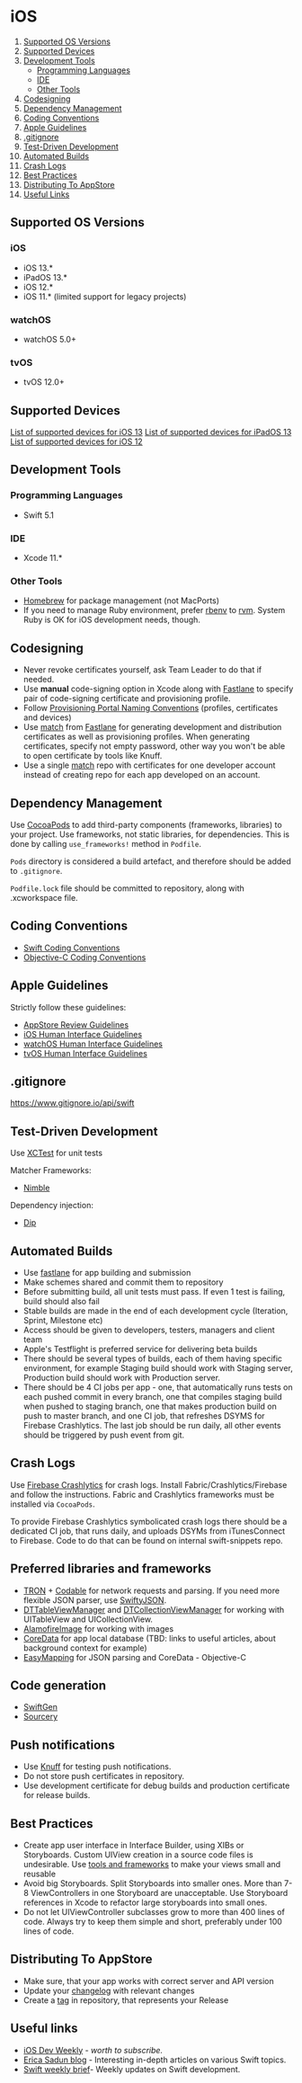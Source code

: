 # iOS

1. [Supported OS Versions](#supported-os-versions)
1. [Supported Devices](#supported-devices)
1. [Development Tools](#development-tools)
    * [Programming Languages](#programming-languages)
    * [IDE](#ide)
    * [Other Tools](#other-tools)
1. [Codesigning](#codesigning)
1. [Dependency Management](#dependency-management)
1. [Coding Conventions](#coding-conventions)
1. [Apple Guidelines](#apple-guidelines)
1. [.gitignore](#gitignore)
1. [Test-Driven Development](#test-driven-development)
1. [Automated Builds](#automated-builds)
1. [Crash Logs](#crash-logs)
1. [Best Practices](#best-practices)
1. [Distributing To AppStore](#distributing-to-appstore)
1. [Useful Links](#useful-links)

## Supported OS Versions

### iOS 

* iOS 13.*
* iPadOS 13.*
* iOS 12.*
* iOS 11.* (limited support for legacy projects)

### watchOS

* watchOS 5.0+

### tvOS

* tvOS 12.0+

## Supported Devices

[List of supported devices for iOS 13](https://www.apple.com/ios/ios-13/)
[List of supported devices for iPadOS 13](https://www.apple.com/ipados/)
[List of supported devices for iOS 12](https://www.apple.com/lae/ios/ios-12/)

## Development Tools

### Programming Languages

* Swift 5.1

### IDE

* Xcode 11.*

### Other Tools

* [Homebrew](http://brew.sh/) for package management (not MacPorts)
* If you need to manage Ruby environment, prefer [rbenv](https://github.com/sstephenson/rbenv) to [rvm](http://rvm.io). System Ruby is OK for iOS development needs, though.

## Codesigning

* Never revoke certificates yourself, ask Team Leader to do that if needed.
* Use **manual** code-signing option in Xcode along with [Fastlane](https://github.com/fastlane/fastlane) to specify pair of code-signing certificate and provisioning profile.
* Follow [Provisioning Portal Naming Conventions](/platform/ios/provisioning-portal-naming-conventions.md) (profiles, certificates and devices)
* Use [match](https://codesigning.guide) from [Fastlane](https://github.com/fastlane/fastlane) for generating development and distribution certificates as well as provisioning profiles. When generating certificates, specify not empty password, other way you won't be able to open certificate by tools like Knuff.
* Use a single [match](https://codesigning.guide) repo with certificates for one developer account instead of creating repo for each app developed on an account.

## Dependency Management

Use [CocoaPods](https://cocoapods.org) to add third-party components (frameworks, libraries) to your project. Use frameworks, not static libraries, for dependencies. This is done by calling `use_frameworks!` method in `Podfile`.

`Pods` directory is considered a build artefact, and therefore should be added to `.gitignore`.

`Podfile.lock` file should be committed to repository, along with .xcworkspace file.

## Coding Conventions

* [Swift Coding Conventions](/platform/ios/swift-coding-conventions.md)
* [Objective-C Coding Conventions](/platform/ios/objective-c-coding-conventions.md)

## Apple Guidelines

Strictly follow these guidelines:
* [AppStore Review Guidelines](https://developer.apple.com/app-store/review/guidelines)
* [iOS Human Interface Guidelines](https://developer.apple.com/library/ios/documentation/UserExperience/Conceptual/MobileHIG)
* [watchOS Human Interface Guidelines](https://developer.apple.com/watch/human-interface-guidelines/)
* [tvOS Human Interface Guidelines](https://developer.apple.com/tvos/human-interface-guidelines/)

## .gitignore

https://www.gitignore.io/api/swift

## Test-Driven Development

Use [XCTest](https://developer.apple.com/library/ios/documentation/DeveloperTools/Conceptual/testing_with_xcode/chapters/01-introduction.html) for unit tests

Matcher Frameworks:

* [Nimble](https://github.com/Quick/Nimble)

Dependency injection:
* [Dip](https://github.com/AliSoftware/Dip)

## Automated Builds

* Use [fastlane](https://github.com/fastlane/fastlane) for app building and submission
* Make schemes shared and commit them to repository
* Before submitting build, all unit tests must pass. If even 1 test is failing, build should also fail
* Stable builds are made in the end of each development cycle (Iteration, Sprint, Milestone etc)
* Access should be given to developers, testers, managers and client team
* Apple's Testflight is preferred service for delivering beta builds
* There should be several types of builds, each of them having specific environment, for example Staging build should work with Staging server, Production build should work with Production server.
* There should be 4 CI jobs per app - one, that automatically runs tests on each pushed commit in every branch, one that compiles staging build when pushed to staging branch, one that makes production build on push to master branch, and one CI job, that refreshes DSYMS for Firebase Crashlytics. The last job should be run daily, all other events should be triggered by push event from git.

## Crash Logs

Use [Firebase Crashlytics](https://firebase.google.com/docs/crashlytics) for crash logs. Install Fabric/Crashlytics/Firebase and follow the instructions. Fabric and Crashlytics frameworks must be installed via `CocoaPods`.

To provide Firebase Crashlytics symbolicated crash logs there should be a dedicated CI job, that runs daily, and uploads DSYMs from iTunesConnect to Firebase. Code to do that can be found on internal swift-snippets repo.

## Preferred libraries and frameworks

* [TRON](https://github.com/MLSDev/TRON) + [Codable](https://developer.apple.com/documentation/swift/codable) for network requests and parsing. If you need more flexible JSON parser, use [SwiftyJSON](https://github.com/SwiftyJSON/SwiftyJSON).
* [DTTableViewManager](https://github.com/DenTelezhkin/DTTableViewManager) and [DTCollectionViewManager](https://github.com/DenTelezhkin/DTCollectionViewManager) for working with UITableView and UICollectionView.
* [AlamofireImage](https://github.com/Alamofire/AlamofireImage) for working with images
* [CoreData](https://developer.apple.com/library/mac/documentation/Cocoa/Conceptual/CoreData) for app local database (TBD: links to useful articles, about background context for example)
* [EasyMapping](https://github.com/EasyMapping/EasyMapping) for JSON parsing and CoreData - Objective-C

## Code generation

* [SwiftGen](https://github.com/SwiftGen/SwiftGen)
* [Sourcery](https://github.com/krzysztofzablocki/Sourcery)

## Push notifications

* Use [Knuff](https://github.com/KnuffApp/Knuff) for testing push notifications. 
* Do not store push certificates in repository. 
* Use development certificate for debug builds and production certificate for release builds.

## Best Practices

* Create app user interface in Interface Builder, using XIBs or Storyboards. Custom UIView creation in a source code files is undesirable. Use [tools and frameworks](https://github.com/MLSDev/LoadableViews) to make your views small and reusable
* Avoid big Storyboards. Split Storyboards into smaller ones. More than 7-8 ViewControllers in one Storyboard are unacceptable. Use Storyboard references in Xcode to refactor large storyboards into small ones.
* Do not let UIViewController subclasses grow to more than 400 lines of code. Always try to keep them simple and short, preferably under 100 lines of code.

## Distributing To AppStore

* Make sure, that your app works with correct server and API version
* Update your [changelog](/common/git.md#changelog) with relevant changes
* Create a [tag](/common/git.md#tags) in repository, that represents your Release

## Useful links

* [iOS Dev Weekly](https://iosdevweekly.com) - _worth to subscribe._
* [Erica Sadun blog](http://ericasadun.com) - Interesting in-depth articles on various Swift topics.
* [Swift weekly brief](https://swiftweekly.github.io)- Weekly updates on Swift development.
